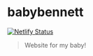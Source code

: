 # babybennett

[![Netlify Status](https://api.netlify.com/api/v1/badges/fe38ef2d-997d-4da1-8930-23d0a3369371/deploy-status)](https://app.netlify.com/sites/babybennett/deploys)

> Website for my baby!


